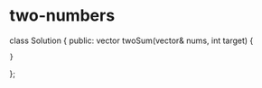 # two-numbers
class Solution {
public:
    vector<int> twoSum(vector<int>& nums, int target) {
        
    }
};
